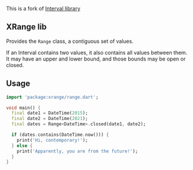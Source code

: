 This is a fork of [Interval library](https://github.com/seaneagan/interval)

## XRange lib

Provides the `Range` class, a contiguous set of values.

If an Interval contains two values, it also contains all values between
them.  It may have an upper and lower bound, and those bounds may be
open or closed.

## Usage

```dart
import 'package:xrange/range.dart';

void main() {
  final date1 = DateTime(2015);
  final date2 = DateTime(2021);
  final dates = Range<DateTime>.closed(date1, date2);

  if (dates.contains(DateTime.now())) {
    print('Hi, contemporary!');
  } else {
    print('Apparently, you are from the future!');
  }
}
```
